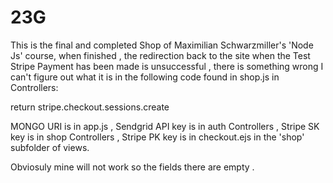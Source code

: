# 23G
This is the final and completed Shop of Maximilian Schwarzmiller's 'Node Js' course,
when finished , the redirection back to the site when the Test Stripe Payment has been
made is unsuccessful , there is something wrong I can't figure out what it is in 
the following code found in shop.js in Controllers:

return stripe.checkout.sessions.create


MONGO URI is in app.js ,
Sendgrid API key is in auth Controllers ,
Stripe SK key is in shop Controllers ,
Stripe PK key is in checkout.ejs in the 'shop' subfolder of views.

Obviosuly mine will not work so the fields there are empty .
